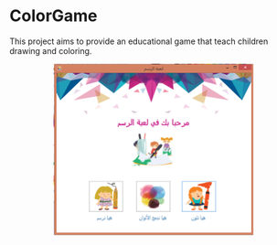 # ColorGame
This project aims to provide an educational game that teach children drawing and coloring.


<p align="center">
  <img src="https://github.com/monaha/ColorGame/blob/master/WindowsFormsApplication1/Resources/homepage.png" width="350"/>

</p>
